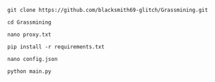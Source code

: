 ```git clone https://github.com/blacksmith69-glitch/Grassmining.git```

```cd Grassmining```

```nano proxy.txt```

```pip install -r requirements.txt```

```nano config.json```

```python main.py```
